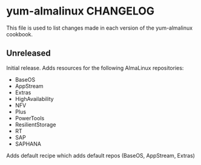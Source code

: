 # yum-almalinux CHANGELOG

This file is used to list changes made in each version of the yum-almalinux cookbook.

## Unreleased

Initial release. Adds resources for the following AlmaLinux repositories:

- BaseOS
- AppStream
- Extras
- HighAvailability
- NFV
- Plus
- PowerTools
- ResilientStorage
- RT
- SAP
- SAPHANA

Adds default recipe which adds default repos (BaseOS, AppStream, Extras)
